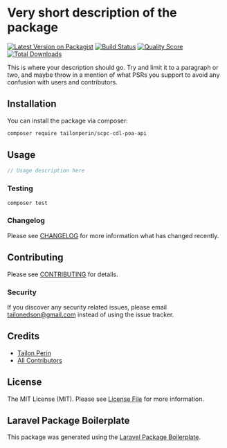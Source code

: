 # Very short description of the package

[![Latest Version on Packagist](https://img.shields.io/packagist/v/tailonperin/scpc-cdl-poa-api.svg?style=flat-square)](https://packagist.org/packages/tailonperin/scpc-cdl-poa-api)
[![Build Status](https://img.shields.io/travis/tailonperin/scpc-cdl-poa-api/master.svg?style=flat-square)](https://travis-ci.org/tailonperin/scpc-cdl-poa-api)
[![Quality Score](https://img.shields.io/scrutinizer/g/tailonperin/scpc-cdl-poa-api.svg?style=flat-square)](https://scrutinizer-ci.com/g/tailonperin/scpc-cdl-poa-api)
[![Total Downloads](https://img.shields.io/packagist/dt/tailonperin/scpc-cdl-poa-api.svg?style=flat-square)](https://packagist.org/packages/tailonperin/scpc-cdl-poa-api)

This is where your description should go. Try and limit it to a paragraph or two, and maybe throw in a mention of what PSRs you support to avoid any confusion with users and contributors.

## Installation

You can install the package via composer:

```bash
composer require tailonperin/scpc-cdl-poa-api
```

## Usage

``` php
// Usage description here
```

### Testing

``` bash
composer test
```

### Changelog

Please see [CHANGELOG](CHANGELOG.md) for more information what has changed recently.

## Contributing

Please see [CONTRIBUTING](CONTRIBUTING.md) for details.

### Security

If you discover any security related issues, please email tailonedson@gmail.com instead of using the issue tracker.

## Credits

- [Tailon Perin](https://github.com/tailonperin)
- [All Contributors](../../contributors)

## License

The MIT License (MIT). Please see [License File](LICENSE.md) for more information.

## Laravel Package Boilerplate

This package was generated using the [Laravel Package Boilerplate](https://laravelpackageboilerplate.com).
